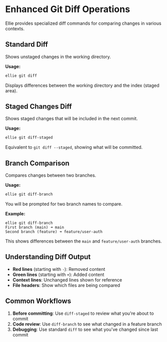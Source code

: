 # Enhanced Git Diff Operations

Ellie provides specialized diff commands for comparing changes in various contexts.

## Standard Diff

Shows unstaged changes in the working directory.

**Usage:**

```bash
ellie git diff
```

Displays differences between the working directory and the index (staged area).

## Staged Changes Diff

Shows staged changes that will be included in the next commit.

**Usage:**

```bash
ellie git diff-staged
```

Equivalent to `git diff --staged`, showing what will be committed.

## Branch Comparison

Compares changes between two branches.

**Usage:**

```bash
ellie git diff-branch
```

You will be prompted for two branch names to compare.

**Example:**

```text
ellie git diff-branch
First branch (main) ➜ main
Second branch (feature) ➜ feature/user-auth
```

This shows differences between the `main` and `feature/user-auth` branches.

## Understanding Diff Output

- **Red lines** (starting with `-`): Removed content
- **Green lines** (starting with `+`): Added content
- **Context lines**: Unchanged lines shown for reference
- **File headers**: Show which files are being compared

## Common Workflows

1. **Before committing**: Use `diff-staged` to review what you're about to commit
2. **Code review**: Use `diff-branch` to see what changed in a feature branch
3. **Debugging**: Use standard `diff` to see what you've changed since last commit

